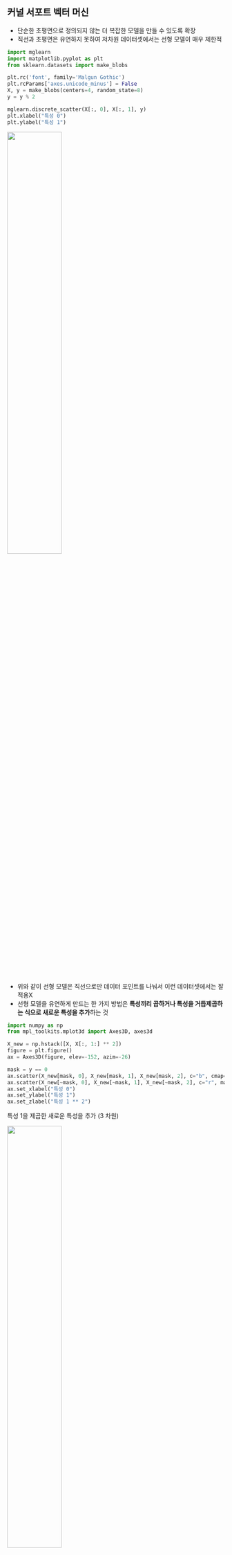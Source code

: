 ## 커널 서포트 벡터 머신

- 단순한 초평면으로 정의되지 않는 더 복잡한 모델을 만들 수 있도록 확장
- 직선과 초평면은 유연하지 못하여 저차원 데이터셋에서는 선형 모델이 매우 제한적

```python
import mglearn
import matplotlib.pyplot as plt
from sklearn.datasets import make_blobs

plt.rc('font', family='Malgun Gothic')
plt.rcParams['axes.unicode_minus'] = False
X, y = make_blobs(centers=4, random_state=8)
y = y % 2

mglearn.discrete_scatter(X[:, 0], X[:, 1], y)
plt.xlabel("특성 0")
plt.ylabel("특성 1")
```

<img src="https://user-images.githubusercontent.com/58063806/110322596-b8bf0000-8056-11eb-971c-1c5026523ea8.png" width=50% />

- 위와 같이 선형 모델은 직선으로만 데이터 포인트를 나눠서 이런 데이터셋에서는 잘 적용X
- 선형 모델을 유연하게 만드는 한 가지 방법은 **특성끼리 곱하거나 특성을 거듭제곱하는 식으로 새로운 특성을 추가**하는 것

```python
import numpy as np
from mpl_toolkits.mplot3d import Axes3D, axes3d

X_new = np.hstack([X, X[:, 1:] ** 2])
figure = plt.figure()
ax = Axes3D(figure, elev=-152, azim=-26)

mask = y == 0
ax.scatter(X_new[mask, 0], X_new[mask, 1], X_new[mask, 2], c="b", cmap=mglearn.cm2, s=60, edgecolor="k")
ax.scatter(X_new[~mask, 0], X_new[~mask, 1], X_new[~mask, 2], c="r", marker="^", cmap=mglearn.cm2, s=60, edgecolor="k")
ax.set_xlabel("특성 0")
ax.set_ylabel("특성 1")
ax.set_zlabel("특성 1 ** 2")
```

특성 1을 제곱한 새로운 특성을 추가 (3 차원)

<img src="https://user-images.githubusercontent.com/58063806/110323117-7813b680-8057-11eb-9db6-321675f94e07.png" width=50% />

```python
linear_svm_3d = LinearSVC().fit(X_new, y)
coef, intercept = linear_svm_3d.coef_.ravel(), linear_svm_3d.intercept_

figure = plt.figure()
ax = Axes3D(figure, elev=-152, azim=-26)
xx = np.linspace(X_new[:, 0].min() - 2, X_new[:, 0].max() + 2, 50)
yy = np.linspace(X_new[:, 1].min() - 2, X_new[:, 1].max() + 2, 50)

# 2차원 영역에 대한 (x, y) 좌표값 쌍(그리드 포인트)을 생성
XX, YY = np.meshgrid(xx, yy) 
ZZ = (coef[0] * XX + coef[1] * YY + intercept) / -coef[2]

ax.plot_surface(XX, YY, ZZ, rstride=8, cstride=8, alpha=.3)
mask = y == 0
ax.scatter(X_new[mask, 0], X_new[mask, 1], X_new[mask, 2], c="b", cmap=mglearn.cm2, s=60, edgecolor="k")
ax.scatter(X_new[~mask, 0], X_new[~mask, 1], X_new[~mask, 2], c="r", marker="^", cmap=mglearn.cm2, s=60, edgecolor="k")

ax.set_xlabel("특성 0")
ax.set_ylabel("특성 1")
ax.set_zlabel("특성 1 ** 2")
```

3차원 데이터셋에서 선형 SVM이 생성한 결정 경계

<img src="https://user-images.githubusercontent.com/58063806/110323629-33d4e600-8058-11eb-8bc1-1bc225275311.png" width=50% />

```python
ZZ = YY ** 2
dec = linear_svm_3d.decision_function(np.c_[XX.ravel(), YY.ravel(), ZZ.ravel()])
plt.contourf(XX, YY, dec.reshape(XX.shape), levels=[dec.min(), 0, dec.max()], cmap=mglearn.cm2, alpha=.5)
mglearn.discrete_scatter(X[:, 0], X[:, 1], y)
plt.xlabel("특성 0")
plt.ylabel("특성 1")
```

<img src="https://user-images.githubusercontent.com/58063806/110324559-7ea32d80-8059-11eb-8e71-d06f15497936.png" width=50% />

선형이 아닌 오히려 타원에 가까운 모습을 보임

#### 커널 기법

- 원래 특성의 가능한 조합을 지정된 차수까지 모두 계산하는 다항식 커널
- 차원이 무한한 특성 공간에 매핑하는 가우시안 커널 (RBF 커널, 모든 차수의 모든 다항식을 고려)

일반적으로 훈련 데이터의 일부만 (**두 클래스 사이의 경계에 위치한 데이터 포인트들) 결정 경계를 만드는 데 영향을 주고 이 데이터 포인트들을 서포트 벡터**라고 함

데이터 포인트 사이의 거리는 가우시안 커널에 의해 계산됨
$$
k_{rbf}(x_1, x_2) = exp(-\gamma||x_1 - x_2||^2)
$$
x1, x2 : 데이터 포인트

||x1 - x2|| : 유클리디안 거리

gamma : 가우시안 커널의 폭을 제어하는 매개변수

```python
from sklearn.svm import SVC

X, y = mglearn.tools.make_handcrafted_dataset()
svm = SVC(kernel='rbf', C=10, gamma=0.1).fit(X, y)
mglearn.plots.plot_2d_separator(svm, X, eps=.5)
mglearn.discrete_scatter(X[:, 0], X[:, 1], y)

sv = svm.support_vectors_
# dual_coef_의 부호에 의해 support vector의 클래스 레이블이 결정
sv_labels = svm.dual_coef_.ravel() > 0
mglearn.discrete_scatter(sv[:, 0], sv[:, 1], sv_labels, s=15, markeredgewidth=3)
plt.xlabel("특성 0")
plt.ylabel("특성 1")
```

<img src="https://user-images.githubusercontent.com/58063806/110326740-6a146480-805c-11eb-97ae-d88d5afbd467.png" width=50% />

**gamma - 하나의 훈련 샘플이 미치는 영향의 범위**를 결정 (**가우시안 커널 폭의 역수**, 작은 값 - 넓은 영역, 큰 값 - 영향이 미치는 범위가 제한적)

**즉, 가우시안 커널의 영역이 클 수록 훈련 샘플의 영향 범위도 커짐**

C - 규제 매개변수로 각 포인트의 중요도(dual_coef_ 값)을 제한

```python
fig, axes = plt.subplots(3, 3, figsize=(15, 10))

for ax, C in zip(axes, [-1, 0, 3]):
    for a, gamma in zip(ax, range(-1, 2)):
        mglearn.plots.plot_svm(log_C=C, log_gamma=gamma, ax=a)

axes[0, 0].legend(["클래스 0", "클래스 1", "클래스 0 서포트 벡터", "클래스 1 서포트 벡터"], ncol=4, loc=(.9, 1.2))
```

<img src="https://user-images.githubusercontent.com/58063806/110327863-e0fe2d00-805d-11eb-9d20-0f7fb9168266.png" width=100% />

**작은 gamma값**은 **가우시안 커널의 반경을 크게 해서 많은 포인트들이 가까이 있는 것**으로 고려되고 그로 인해 결정 경계가 부드러워짐 (**모델의 복잡도를 낮춤**)

**작은 C값**은 **매우 제약이 큰 모델**을 만들고 **각 데이터 포인트의 영향력이 작음** (C가 커질수록 잘못 분류된 데이터 포인트의 영향력이 커져서 결정 경계를 직선에서 변형 시킴)

```python
from sklearn.datasets import load_breast_cancer
from sklearn.model_selection import train_test_split

cancer = load_breast_cancer()
X_train, X_test, y_train, y_test = train_test_split(cancer.data, cancer.target, random_state=0)

svc = SVC()
svc.fit(X_train, y_train)

print("train set score: {:.2f}".format(svc.score(X_train, y_train)))
print("test set score: {:.2f}".format(svc.score(X_test, y_test)))

# train set score: 1.00
# test set score: 0.63
```

```python
plt.boxplot(X_train, manage_ticks=False)
plt.yscale("symlog")
plt.xlabel("특성 목록")
plt.ylabel("특성 크기")
```

<img src="https://user-images.githubusercontent.com/58063806/110328933-4e5e8d80-805f-11eb-882b-94b7826dc9e2.png" width=70% />

특성들의 scale이 완전히 다른 것을 볼 수 있음 (커널 SVM에서는 data scale이 성능에 미치는 영향이 아주 큼)

커널 SVM에서는 모든 특성 값을 평균이 0이고 단위 분산이 되도록 하거나, 0 ~ 1 사이로 맞추는 방법을 주로 사용

```python
from sklearn.preprocessing import StandardScaler

scaler = StandardScaler()
X_train = scaler.fit_transform(X_train)
X_test = scaler.transform(X_test)
svc.fit(X_train, y_train)

print("train set score: {:.2f}".format(svc.score(X_train, y_train)))
print("test set score: {:.2f}".format(svc.score(X_test, y_test)))

# train set score: 0.99
# test set score: 0.97

# svc = SVC(C=10)

# train set score: 0.99
# test set score: 0.99
```

data scaling을 진행한 후 결과가 크게 향상됨

C값을 증가시켜 복잡한 모델을 만든 결과 약간의 성능이 향상

#### 장단점과 매개변수

- 데이터의 특성이 몇 개 안 되더라도 복잡한 결정 경계를 만들 수 있음
- 저차원과 고차원의 데이터에 모두 잘 작동하지만 샘플이 많을 때는 잘 맞지 않음
- **10만개 이상의 데이터셋에서는 잘 작동 X**
- 데이터 전처리와 매개변수 설정에 신경을 많이 써야함
- 예측이 어떻게 결정되었는지 이해하기 어려움
- 모든 특성이 비슷한 단위이고 스케일이 비슷하면 SVM을 사용해볼만함
- **C, gamma 둘 다 모델의 복잡도를 조정하며 값이 클 수록 더 복잡한 모델을 생성**